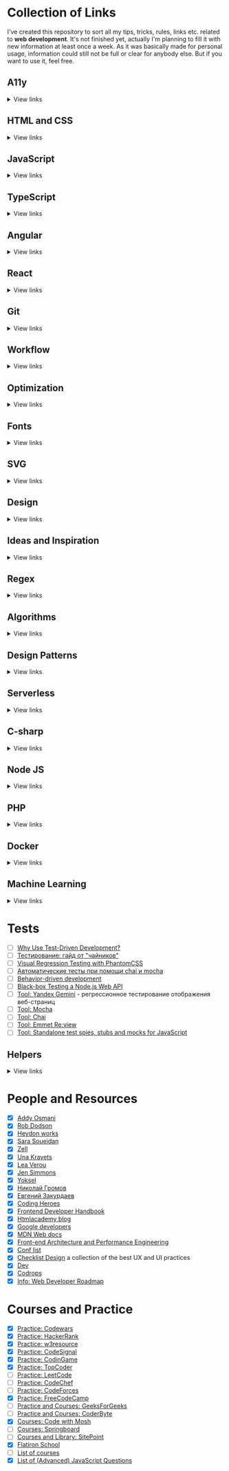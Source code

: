 # Collection of Links
I've created this repository to sort all my tips, tricks, rules, links etc. related to <b>web development</b>. It's not finished yet, actually I'm planning to fill it with new information at least once a week.
As it was basically made for personal usage, information could still not be full or clear for anybody else. But if you want to use it, feel free.

## A11y

<details>
<summary>View links</summary>

- [x] [Spec: ARIA](https://www.w3.org/TR/wai-aria-1.1/)
- [x] [Article: Accessibility Strategies for Your Content Team](https://www.deque.com/blog/accessibility-strategies-for-your-content-team/)

    <details>
    <summary>Notes:</summary>

    - add good text to links (not just "click here" or "show more")
    - add alt to image with important information
    - use the full name and (abbreviation) in brackets on first occurrence, if the abbreviation is less known

    </details>

- [x] [Article: Tips for making interactive elements accessible on mobile devices](https://bitsofco.de/tips-for-making-interactive-elements-accessible-on-mobile-devices/)

    <details>
    <summary>Notes:</summary>

    - place interactive elements where easily accessible
    - `inputmode="numeric"` for special keyboard even if `type="text"`

    </details>

- [x] [Article: Happier HTML5 Form Validation](https://daverupert.com/2017/11/happier-html5-forms/)

    <details>
    <summary>Notes:</summary>

    - `color: currentColor` to reset color to normal text color
    - `a[aria-disabled="true"]` not good to disable a link, but sometimes needed (hint to use a CSS selector)
    - `output.value = ''` accessible in JS for `<output>`

    </details>

- [x] [Article: UX Optimizations For Keyboard-Only And Assistive Technology Users](https://www.smashingmagazine.com/2019/06/ux-optimizations-keyboard-only-assistive-technology-users/)

    <details>
    <summary>Notes:</summary>

    - skip links
    - shortcut menus
    - user education
    - modal focusing
    - navigation menus
    - logical focus after some user events

    </details>

- [x] [Article: Menus & Menu Buttons](https://inclusive-components.design/menus-menu-buttons/?source=post_page---------------------------)

    <details>
    <summary>Notes:</summary>

    - What is a menu?
    - What is a navigation system?
    - What are ARIA menus actually for?
    - What is the difference between top-level menu button and nav top-level link?
    - On what state does menu open?
    - What are the problems with with dropdowns for touch screens?
    - When and why to use content pages?
    - What is the most popular navigation button example (on web)?
    - Why do we use both `hidden` and `[hidden] {display: none;}`?
    - What are WAI ARIA roles for true menus and why don't we use it on lists of links?
    - What are true menus?
    - How to create a true menu with ARIA?
    - Why should we use JS solution instead of non-JS solution?
    - What should be added for a proper keyboard navigation for true menus?

    </details>

- [x] [App: Accessibility Insights](https://accessibilityinsights.io/)

</details>

## HTML and CSS

<details>
<summary>View links</summary>

- [x] [Spec: HTML Specification](https://www.w3.org/TR/html52/)
- [x] [Spec: CSS Standards](https://www.w3.org/Style/CSS/)
- [x] [Article: Alternative Text and Images](https://bitsofco.de/alternative-text-and-images/)

    <details>
    <summary>Notes:</summary>
    
    * a11y for complex images (graphs or alike)
        1. use short and long descriptions 
            ```html
            <img src="#" alt="short description" longdesc="#long-desc">
            <!--or-->
            <img src="#" alt="short description" aria-labelledby="#long-desc">
            <p id="long-desc">Long description here.</p>
            ```
        2. use figure
            ```html
            <figure>
             <img src="#" alt="short description">
             <figcaption>Long description here.</figcaption>
            </figure>
            ```
    * groups of images (like star rating) - fill alt only for one, for others leave empty
        ```html
        <img src="#" alt="4 out of 5 stars">
        <img src="#" alt="">
        ```
    * for super unique cases like clickable schemes `<map>` and `<area>` could be useful
    
    </details>

- [x] [Article: Селектор обобщенных родственных элементов](https://habrahabr.ru/post/150720/)
- [x] [Article: CSS-селекторы](https://learn.javascript.ru/css-selectors)

    <details>
    <summary>Notes:</summary>

    * `:lang(ko)` styling on lang attributes

    </details>

- [x] [Article: Centering: A Complete Guide](https://css-tricks.com/centering-css-complete-guide/)
- [ ] [Article: Fighting the Space Between Inline Block Elements](https://css-tricks.com/fighting-the-space-between-inline-block-elements/)
- [x] [Article: A Complete Guide to the Table Element](https://css-tricks.com/complete-guide-table-element/)
- [ ] [Article: A Complete Guide to Flexbox](https://css-tricks.com/snippets/css/a-guide-to-flexbox/)
- [ ] [Article: Harnessing Flexbox For Today's Web Apps](https://www.smashingmagazine.com/2015/03/harnessing-flexbox-for-todays-web-apps/)
- [ ] [Article: A Complete Guide to Grid](https://css-tricks.com/snippets/css/complete-guide-grid/)
- [ ] [Article: Creating smooth CSS animations — even with a heavy DOM](https://medium.com/purpledesign/creating-smooth-css-animations-even-with-a-heavy-dom-212cb80441a9)
- [x] [Article: Understanding the Range Input](https://css-tricks.com/sliding-nightmare-understanding-range-input/)
- [x] [Article: SO, CAN WE USE CSS VARIABLES YET?](https://www.webdesignerdepot.com/2017/10/so-can-we-use-css-variables-yet/)
- [x] [Article: Intriguing CSS Level 4 Selectors](https://webdesign.tutsplus.com/tutorials/intriguing-css-level-4-selectors--cms-29499)
- [ ] [Video: Refactoring (the way we talk about) CSS](https://noti.st/rachelandrew/VqOEAa/refactoring-the-way-we-talk-about-css)
- [ ] [Video: Jen Simmons. CSS Grid videos on YouTube](https://www.youtube.com/channel/UC7TizprGknbDalbHplROtag)
- [x] [Info: Слова, часто используемые в CSS-классах](https://github.com/yoksel/common-words)
- [ ] [Info: Flexbugs](https://github.com/philipwalton/flexbugs#flexbugs)
- [x] [Info: CSS Reference](https://tympanus.net/codrops/css_reference/)
- [x] [Info: State of CSS 2019](https://2019.stateofcss.com/)
- [ ] [Info: Layouts](https://every-layout.dev/)
- [ ] [Info: CSS Grid Layout on MDN](https://developer.mozilla.org/en-US/docs/Web/CSS/CSS_Grid_Layout)
- [ ] [Info: Grid by example](https://gridbyexample.com/resources/)
- [ ] [Info: Houdini](https://css-houdini.rocks/js-in-css/)
- [ ] [Practice: Flexbox Froggy](http://flexboxfroggy.com/)
- [x] [Practice: Grid Garden](http://cssgridgarden.com/)
- [ ] [Practice: Griddy. Learn the CSS Grid!](http://griddy.io/)
- [x] [Service: HTML symbols](https://dev.w3.org/html5/html-author/charref)
- [x] [Service: CSS Triggers](https://csstriggers.com/)
- [x] [Code: CSS Effects Snippets](https://emilkowalski.github.io/css-effects-snippets/)
- [x] [Code: CSS Animations Snippets](https://daneden.github.io/animate.css/)
- [ ] [Code: CSS Radio Button Styles From CodePen](https://freebiesupply.com/blog/css-radio-buttons/)
- [ ] [Book: Cascading Style Sheets: The Definitive Guide](http://shop.oreilly.com/product/9780596005252.do) by Eric Meyer
- [ ] [Book: CSS3: The Missing Manual](http://shop.oreilly.com/product/0636920036357.do) by David McFarland

</details>

## JavaScript

<details>
<summary>View links</summary>

- [x] [Article: What is `this`? The Inner Workings of JavaScript Objects](https://medium.com/javascript-scene/what-is-this-the-inner-workings-of-javascript-objects-d397bfa0708a)

    <details>
    <summary>Notes:</summary>

    - if `obj.getThis4 = obj.getThis2.bind(obj);` then here `obj.getThis4.call(a);` we get `this === obj` instead of `a` (respects the first binding)
    - if created like that, always returns `undefined` (arrow functions have never their own `this`, only lexical scope's `this`, even if we use `call` or `bind`)
        ```JavaScript
        const obj = {
            getThis: () => this;
        };
        ```
    - if we use `new` keyword to create an instance, lexical `this` will be the object (binds `this` in the constructor)
      

    </details>

- [x] [Article: Removing duplicate objects from an Array](https://bitsofco.de/removing-duplicate-objects-from-an-array-is-hard/)

    <details>
    <summary>Notes:</summary>
    
    - not very good, but also some comments are helpful
    - consider: maybe add some decisions here
    
    </details>

- [ ] [Article: What is the Shadow DOM?](https://bitsofco.de/what-is-the-shadow-dom/)
- [ ] [Article: Build anything you want with JavaScript](https://learnjavascript.today/)
- [ ] [Article: JavaScript Template Literals and styled-components](https://medium.com/@celsius/javascript-template-literals-and-styled-components-d18f97500ffd)
- [ ] [Article: Machine Learning with JavaScript](https://hackernoon.com/machine-learning-with-javascript-part-1-9b97f3ed4fe5)
- [ ] [Article: JavaScript — Learn & Understand Closures](https://codeburst.io/javascript-learn-understand-closures-8ab35586b0c0)
- [ ] [Article: Reactive UIs with VanillaJS](https://css-tricks.com/reactive-uis-vanillajs-part-1-pure-functional-style/)
- [ ] [Article: How to keep your JavaScript code simple and easy to read](https://www.freecodecamp.org/news/how-to-keep-your-javascript-code-simple-and-easy-to-read-bff702523e7c/)
- [ ] [Article: ES5 to ESNext — here’s every feature added to JavaScript since 2015](https://medium.com/free-code-camp/es5-to-esnext-heres-every-feature-added-to-javascript-since-2015-d0c255e13c6e)
- [ ] [Article: Promises: The Definitive Guide](https://itnext.io/promises-the-definitive-guide-6a49e0dbf3b7)
- [ ] [Article: 4 Modern JavaScript (ES6+) Features You Should Be Using Now](https://programmingwithmosh.com/javascript/essential-modern-javascript-features/)
- [ ] [Article: List of books](https://medium.com/javascript-scene/12-books-every-javascript-developer-should-read-9da76157fb3)
- [x] [Article: How I added Dark Mode to my website](https://www.freecodecamp.org/news/how-i-added-dark-mode-to-my-website-33611d246425/) - case study.
- [ ] [Info: Учебник JavaScript](https://learn.javascript.ru/)
- [ ] [Info: JavaScript Garden](http://shamansir.github.io/JavaScript-Garden/)
- [ ] [Info: ES6 - New Features: Overview & Comparison](http://es6-features.org/#ExpressionBodies)
- [x] [Lib: Flatpickr](https://flatpickr.js.org/getting-started/)
- [x] [Lib: Moment.js](https://momentjs.com/)
- [ ] [Book: You Don't Know JS](https://github.com/getify/You-Dont-Know-JS) by Kyle Simpson
- [x] Book: Head First JavaScript Programming (O'Reilly, by Elisabeth Robson, Eric Freeman)
- [x] Book: JavaScript: The Definitive Guide (O'Reilly, by David Flanagan)
- [ ] Book: JavaScript: The Good Parts (O'Reilly, by Douglas Crockford)
- [ ] Book: JavaScript Patterns (O'Reilly, by Stoyan Stefanov)

</details>

## TypeScript

<details>
<summary>View links</summary>

- [x] [Article: Types: Generics and Augmentation will Make You a TypeScript Wizard](https://medium.com/iqoqo-engineering/two-advanced-techniques-to-make-you-a-typescript-wizard-df42e00b1cf8)

</details>

## Angular

<details>
<summary>View links</summary>

- [ ] [Article: Angular Optimization. Memoized pipe functions in templates.](https://blog.usejournal.com/angular-optimization-memoized-pipe-functions-in-templates-75f62e16df5a)
- [ ] [Article: Introducing to NG-VDOM: A new way to write Angular application](https://blog.angularindepth.com/introducing-to-ng-vdom-a-new-way-to-write-angular-application-60a3be805e59)
- [ ] [Article: Designing scalable Angular applications](https://medium.com/@OlegVaraksin/designing-scalable-angular-applications-6629b5158277)
- [ ] [Article: Make Your Angular Form’s Error Messages Magically Appear](https://netbasal.com/make-your-angular-forms-error-messages-magically-appear-1e32350b7fa5)
- [ ] [Article: Angular Revisited: Tree-shakable Components and Optional NgModules](https://blog.angularindepth.com/angular-revisited-tree-shakable-components-and-optional-ngmodules-329a4629276d)
- [ ] [Article: Why & How to Lazy Load in Angular](https://medium.com/@kylerjohnson26/why-how-to-lazy-load-in-angular-f86b987cd528)
- [ ] [Article: Tooltip with Angular CDK](https://blog.angularindepth.com/building-tooltips-for-angular-3cdaac16d138)
- [ ] [Article: How to configure Webpack 4 with Angular 7: a complete guide](https://www.freecodecamp.org/news/how-to-configure-webpack-4-with-angular-7-a-complete-guide-9a23c879f471/)

</details>

## React

<details>
<summary>View links</summary>

- [ ] [Article: JavaScript fundamentals before learning React](https://www.robinwieruch.de/javascript-fundamentals-react-requirements/)
- [ ] [Article: How I integrated CSS Modules with SCSS into my React application](https://www.freecodecamp.org/news/how-i-integrated-css-modules-with-scss-into-my-react-application-32f473e1bb51/)

</details>

## Git

<details>
<summary>View links</summary>

- [x] [Info: Git Book](https://git-scm.com/book/en/v2)

    <details>
    <summary>Notes:</summary>

    - setup git
        - download git (both mac and win)
        - download terminal
        - for ru version (if needed): environment => `set LC_ALL=ru_RU.UTF-8` and `set LANG=ru_RU.UTF-8`
    - git line endings
        - set inside `.gitattributes` file
        - `*.md text` for text file to be converted CRLF (win) => LF (macOS, linux)
        - `*.png binary` for `-text -diff` macros
    - config git
        - `git config --global user.name "<name>"`
        - `git config -g user.email "<email>"`
        - `git config --list` stored in the user's dir `.gitconfig` file path: `~/.gitconfig`
        - `git init` to add git to current folder
    - git commands (general)
        - `git help <command>`
        - `git status`
        - `git add .` dir current add to index files for commit
        - `git add <path-to-file>` add particular file(s)
        - `git commit -m "<message>"` creates a save
        - `git commit --amend -m "<message>"` to correct the last commits message (amend changes hash)
        - `git checkout <commit hash>` switches to commit, shows log till this commit
        - `git cat-file -p <commit hash>` shows commit file content `-p` readable format
        - `git diff`
        - `git diff --staged` indexed files
        - `git log` history
        - `git log --oneline`
        - `git log --all` shows the whole log
        - `git log --graph`
        - `git log -1<2/3/4...>` shows only 1/2/3/4/... last commits
        - `git show <commit hash>` to show the content of the commit
        - `git checkout <file>` for not commited, reset file to last commit, even if the file was deleted, can't reverse this command
        - `git checkout <commit hash> <file>` resets file to the state in the commit
        - `git reset HEAD <file>` to unstage indexed, but not yet commited file
        - `git rm <file>` and `git commit --amend --no-edit` removes file from commit and deletes from folder
        - `git rm --cached <file>` and `git commit --amend --no-edit` removes file from commit and keeps unstaged in folder
    - git branches
        - `git checkout -b <pointer name> <comment hash>` or without hash for current commit, creates a pointer to commit
        - `HEAD` indicates current state (where we currently are)
        - when we create a new commit in a branch, the pointer jumps to the last commit
        - `git merge <pointer-to-merge> -m "<message>"` creates a merge commit, the pointer will be current branch
        - `git push origin <what-to-push>:<where-to-push>`
        - `git push :<where-to-push>` to remove branch
        - `git branch -m <name>` to rename current branch
        - `git fetch origin` to get all branches from repo
        - `git checkout -b <new-pointer-name> origin/<branch-name>` to create a new branch from existing pointer
        - `git branch --set-upstream-to=origin/<name>` to link current branch to repo branch
        - `git branch -vv` to show links between branches
    - set SSH and integrations
        - `git remote add origin <git@github.com...>` to link remote and local repos
        - `git remote -v` shows remote repos
        - `git push -u origin master`
        - `mkdir ~/.ssh` creates a folder in user's folder, create an SSH key in this folder
        - `ssh-keygen -t rsa -b 4096 -C "<email@email.com>"` where `-t rsa` sets key type and `-b 4096` sets key length (bit)
            - store private key only on your computer
            - load public key to repo
        - `cat <key>.pub` copy content to github
        - `ssh -T -i ~/.ssh/<key> git@github.com` to check if the key works
        - `ssh -T git@github.com` permission denied?
            - `~/.ssh/config` for settings (also using the appropriate private key)
            - add to the file
                ```
                Host github.com
                    IdentityFile ~/.ssh/key
                ```

    </details>

- [ ] [Info: Git How To](https://githowto.com/)
- [ ] [Info: Git FAQ](http://firstaidgit.ru/#/)
- [ ] [Info: The Art of Command Line](https://github.com/jlevy/the-art-of-command-line/blob/master/README.md)

    <details>
    <summary>Notes:</summary>

    - `pwd` full path to current dir
    - `cd` change dir
        - `cd -` to previous folder
    - `mkdir name` and `touch name` creates a dir or file
    - `ls <path/to>`
        - `ls -1` vertically
        - `ls -a` +hidden
    - `open .` or `start .` or instead of `.` add path to open dir or file
    - `cat <file>` shows the content

    </details>

- [ ] [Info: Как использовать консоль в Windows](http://nicothin.pro/page/console-windows)

</details>

## Workflow

<details>
<summary>View links</summary>

- [ ] [Article: Browser Developer Tools Explained By Training To Become a Chef](https://medium.freecodecamp.org/browser-developer-tools-explained-by-training-to-become-a-chef-edfaa82b740c)
- [ ] [Article: Excluding Files and Folders from Deployment](https://docs.microsoft.com/en-us/aspnet/web-forms/overview/deployment/advanced-enterprise-web-deployment/excluding-files-and-folders-from-deployment)
- [x] [Article: Mind the End of Your Line](https://adaptivepatchwork.com/2012/03/01/mind-the-end-of-your-line/)
- [x] [Article: The Anatomy of a Frame](https://aerotwist.com/blog/the-anatomy-of-a-frame/) - browser rendering.
- [x] [Article: Как зарегистрировать свой домен](https://htmlacademy.ru/blog/48-how-to-register-domain)
- [x] [Article: Cache-Control for Civilians](https://csswizardry.com/2019/03/cache-control-for-civilians/)
- [x] [Article: Bringing A Healthy Code Review Mindset To Your Team](https://www.smashingmagazine.com/2019/06/bringing-healthy-code-review-mindset/)
- [x] [Info: How Browsers Work: Behind the scenes of modern web browsers](https://www.html5rocks.com/en/tutorials/internals/howbrowserswork/)
- [x] [Info: БЭМ-методология](https://ru.bem.info/)
- [ ] [Info: HTML Academy Code style for HTML, CSS and JS](http://codeguide.academy/)
- [ ] Book: Code Complete (by Steve McConnell)

</details>

## Optimization

<details>
<summary>View links</summary>

- [ ] [Article: What forces layout / reflow](https://gist.github.com/paulirish/5d52fb081b3570c81e3a)
- [ ] [Article: Front-End Performance Checklist 2019](https://www.smashingmagazine.com/2019/01/front-end-performance-checklist-2019-pdf-pages/)
- [ ] [Article: История одной оптимизации](http://chikuyonok.ru/2010/11/optimization-story/) старая, но интересная статья
- [ ] [Article: Front-end performance for web designers and front-end developers](https://csswizardry.com/2013/01/front-end-performance-for-web-designers-and-front-end-developers/)
- [ ] [Article: Анализ скорости загрузки сайта: от пользовательских проблем к их решению](https://www.searchengines.ru/analiz_skorosti.html)
- [ ] [Article: Introducing RAIL: A User-Centric Model For Performance](https://www.smashingmagazine.com/2015/10/rail-user-centric-model-performance/)
- [ ] [Article: Gone In 60 Frames Per Second: A Pinterest Paint Performance Case Study](https://www.smashingmagazine.com/2013/06/pinterest-paint-performance-case-study/)
- [ ] [Article: CSS performance revisited: selectors, bloat and expensive styles](https://benfrain.com/css-performance-revisited-selectors-bloat-expensive-styles/)
- [ ] [Article: High Performance Animations](https://www.html5rocks.com/en/tutorials/speed/high-performance-animations/)
- [ ] [Article: A Tale of Animation Performance](https://css-tricks.com/tale-of-animation-performance/)
- [x] [Article: Preload, prefetch and other <link> tags](https://3perf.com/blog/link-rels/)
- [ ] [Info: Why Performance Matters](https://developers.google.com/web/fundamentals/performance/why-performance-matters/)
- [ ] [Info: Image Optimization](https://developers.google.com/web/fundamentals/performance/optimizing-content-efficiency/image-optimization?hl=en)
- [ ] [Info: Animations and Performance](https://developers.google.com/web/fundamentals/design-and-ux/animations/animations-and-performance)
- [x] [Service: Google PageSpeed Insights](https://developers.google.com/speed/pagespeed/insights/)
- [x] [Service: The Front-End Checklist](https://frontendchecklist.io/) great checklist on what to check before deployment

    <details>
    <summary>Notes:</summary>

    - `-webkit-overflow-scrolling: touch;` scroll native to iPhone (not sure, read more)
    - for blocks, which could be empty, add `:empty { display: none; }`
    - `will-change` for animations, but don't use often
    - `<link rel="prefetch">` if needed

    </details>

</details>

## Fonts

<details>
<summary>View links</summary>

- [ ] [Article: SuperSearch — Find Fonts by Contrast, X-Height, Weight and More!](https://fontba.se/blog/super-search)
- [ ] [Article: Typography can make or break your design: a process for choosing type](https://medium.freecodecamp.org/typography-can-make-your-design-or-break-it-7be710aadcfe)
- [ ] [Article: System Font Stack](https://css-tricks.com/snippets/css/system-font-stack/)
- [ ] [Article: Web Font Loading Patterns](https://www.bramstein.com/writing/web-font-loading-patterns.html)
- [ ] [Article: Optimizing Google Fonts Performance](https://www.smashingmagazine.com/2019/06/optimizing-google-fonts-performance/)
- [ ] [Article: How to start with variable fonts on the web](https://www.zeichenschatz.net/typografie/how-to-start-with-variable-fonts-on-the-web.html)
- [ ] [Article: Web Typography: Designing Tables to be Read, Not Looked At](https://alistapart.com/article/web-typography-tables)
- [ ] [Info: Variable Fonts](https://variablefonts.dev/)
- [ ] [Info: Web Font Optimization](https://developers.google.com/web/fundamentals/performance/optimizing-content-efficiency/webfont-optimization)
- [x] [Service: Google Webfonts Helper](https://google-webfonts-helper.herokuapp.com/fonts)
- [x] [Service: CSS Font Stack](https://www.cssfontstack.com/) collection of web safe CSS fonts
- [x] [Service: Fonts storage](https://fontstorage.com/)
- [ ] [App: FontForge](https://fontforge.github.io/en-US/)

</details>

## SVG

<details>
<summary>View links</summary>

- [x] [Article: Optimizing SVG for Web Use](https://medium.com/larsenwork-andreas-larsen/optimising-svgs-for-web-use-part-1-67e8f2d4035)

    <details>
    <summary>Notes:</summary>

    - use fewer nodes
    - fewer handles
    - integers instead of floats
    - grid not too big

    </details>

- [x] [Article: An Overview of SVG Sprite Creation Techniques](https://24ways.org/2014/an-overview-of-svg-sprite-creation-techniques/) by Sara Soueidan
    
    <details>
    <summary>Notes:</summary>

    - HTML inline sprites `<svg><symbol>...</symbol></svg>`
    - SVG sprite file (for IE add plugin svg4everybody)
    - CSS inline SVG sprite (svg+xml, fallback base64, fallback images) can't change CSS props that way
    - using SVG fragment ids and views (some bugs in Safari)

    </details>

- [x] [Article: How to use SVG as a Placeholder, and Other Image Loading Techniques](https://medium.freecodecamp.org/using-svg-as-placeholders-more-image-loading-techniques-bed1b810ab2c) from FCC
    
    <details>
    <summary>Notes:</summary>

    - nothing - just add sizes for browser not to re-render
    - placeholder static - ex. a person svg for a person avatar
    - solid color or gradient most suitable colors for the image
    - svg simple shapes (vary 10-100), could be heavy
    - svg simple shapes + blur filter more light and smooth
    - svg silhouettes even with 2 colors look nice

    </details>

- [x] [Article: Of SVG, Minification and Gzip](https://blog.usejournal.com/of-svg-minification-and-gzip-21cd26a5d007)
    
    <details>
    <summary>Notes:</summary>

    The conclusion from the article:
    1. Compressing smaller raw data would probably produce smaller compressed data.
    2. Fewer distinct characters means less entropy. Less entropy is better compression.
    3. More frequently found characters are compressed with less number of bits. Getting rid of less common characters and making the more common chars to be even more common would most probably improve the compression.
    4. Long runs of duplicated code are compressed with a few bits. DRY is not always the best option. Sometimes you’d like to repeat yourself to get better results.
    5. Sometimes more raw data will produce smaller compressed data. Removing entropy will allow the compressor to better remove what is redundant.

    </details>

- [x] [Making the Switch Away from Icon Fonts to SVG: Converting Font Icons to SVG](https://www.sarasoueidan.com/blog/icon-fonts-to-svg/) by Sara Soueidan

</details>

## Design

<details>
<summary>View links</summary>

- [ ] [Article: Bottom Navigation Interface](https://blog.prototypr.io/bottom-navigation-interface-fa4bff52065f)
- [ ] [Article: Unraveling the JPEG](https://parametric.press/issue-01/unraveling-the-jpeg/)
- [ ] [Article: Форматы изображений](https://htmlacademy.ru/blog/113-image-formats)
- [ ] [Article: Про PNG](https://www.artlebedev.ru/technogrette/img/png-1/)
- [ ] [Article: Designing in color](https://www.freecodecamp.org/news/designing-in-color-abd358660a7b/)
- [ ] [Slides: Image Formats: the nerdy parts](https://speakerdeck.com/lara/image-formats-the-nerdy-parts)
- [ ] [Info: Design articles and courses](https://designacademy.io/)
- [ ] [Info: Sketch master courses](http://sketchmaster.com/)
- [x] [Service: Color Picker](https://colorsupplyyy.com/app)
- [x] [Service: Undraw](https://undraw.co/) - SVG illustrations
- [x] [Service: Unsplash](https://unsplash.com/) - photos
- [x] [Service: Pexels](https://www.pexels.com/) - photos
- [x] [Service: UI8](https://ui8.net/) - designs
- [x] [Service: Pages](https://www.pages.xyz/) - designs
- [x] [Service: Land-book](https://land-book.com/) - designs
- [x] [Service: Lapa](https://www.lapa.ninja/) - designs
- [x] [Service: Behance](https://www.behance.net/) - designs
- [x] [Service: Dribbble](https://dribbble.com/) - designs
- [x] [Service: ColorLib](https://colorlib.com/wp/templates/) - designs
- [ ] [Service: Freebiesbug](https://freebiesbug.com/) - designs
- [x] [Service: National park designs](https://nationalparktypeface.com/)
- [ ] [Book: Art Direction for the Web](https://www.smashingmagazine.com/printed-books/art-direction-for-the-web/)

</details>

## Ideas and Inspiration

<details>
<summary>View links</summary>

- [ ] [Article: 8 Crazy Ideas For Building a Web Site](https://medium.com/@kevink/8-crazy-ideas-for-building-a-web-site-a25b3f69c517)

</details>

## Regex

<details>
<summary>View links</summary>

- [x] [Article: 8 полезных регэкспов с наглядным разбором](https://habr.com/ru/post/66931/)
- [x] [Service: Regex](https://regex101.com/)
- [x] [Service: A Collection of different regex](http://html5pattern.com/)
- [ ] Book: Mastering Regular Expressions (O'Reilly, by Jeffrey Friedl)

</details>

## Algorithms

<details>
<summary>View links</summary>

- [ ] [Article: Improving your Algorithms & Data Structure Skills](https://medium.com/coderbyte/how-to-get-good-at-algorithms-data-structures-d33d5163353f)
- [ ] [Course: Introduction to Algorithms](https://ocw.mit.edu/courses/electrical-engineering-and-computer-science/6-006-introduction-to-algorithms-fall-2011/)
- [ ] [Course: Algorithms Specialization](https://www.coursera.org/specializations/algorithms?authMode=login)
- [x] Book: Introduction To Algorithms (by Thomas H. Cormen, Charles E. Leiserson, Ronald L. Rivest, and Clifford Stein)

</details>

## Design Patterns

<details>
<summary>View links</summary>

- [ ] [Article: GRASP](https://ru.wikipedia.org/wiki/GRASP)
- [ ] [Info: Design patterns, anti-patterns, refactoring](https://sourcemaking.com/)

</details>

## Serverless

<details>
<summary>View links</summary>

- [ ] [Article: A crash course on Serverless APIs with Express and MongoDB](https://hackernoon.com/a-crash-course-on-serverless-apis-with-express-and-mongodb-77774f7730fe)

</details>

## C-sharp

<details>
<summary>View links</summary>

- [x] [Info: Уроки по C# и платформе .NET Framework](https://professorweb.ru/)

</details>

## Node JS

<details>
<summary>View links</summary>

</details>

## PHP

<details>
<summary>View links</summary>

- [ ] [Info: PHP Standards Recommendations](https://www.php-fig.org/psr/)

</details>

## Docker

<details>
<summary>View links</summary>

- [ ] [Article: How to create your first Docker application](https://www.freecodecamp.org/news/a-beginners-guide-to-docker-how-to-create-your-first-docker-application-cc03de9b639f/)

</details>

## Machine Learning

<details>
<summary>View links</summary>

- [x] [Article: Machine Learning For Front-End Developers With Tensorflow.js](https://www.smashingmagazine.com/2019/09/machine-learning-front-end-developers-tensorflowjs/) September 2019

</details>

# Tests
- [ ] [Why Use Test-Driven Development?](https://news.codecademy.com/test-driven-development/)
- [ ] [Тестирование: гайд от "чайников"](http://slides.com/elizaveta_s/deck#/)
- [ ] [Visual Regression Testing with PhantomCSS](https://css-tricks.com/visual-regression-testing-with-phantomcss/)
- [ ] [Автоматические тесты при помощи chai и mocha](https://learn.javascript.ru/testing)
- [ ] [Behavior-driven development](https://en.wikipedia.org/wiki/Behavior-driven_development)
- [ ] [Black-box Testing a Node.js Web API](https://medium.com/@grantcarthew/black-box-testing-a-node-js-web-api-d626f7d651be)
- [ ] [Tool: Yandex Gemini](https://tech.yandex.ru/gemini/) - регрессионное тестирование отображения веб-страниц
- [ ] [Tool: Mocha](https://mochajs.org/)
- [ ] [Tool: Chai](http://www.chaijs.com/)
- [ ] [Tool: Emmet Re:view](http://re-view.emmet.io/)
- [ ] [Tool: Standalone test spies, stubs and mocks for JavaScript](http://sinonjs.org/)

## Helpers

<details>
<summary>View links</summary>

- [x] [Service: SNILS generator](https://ortex.github.io/snils-generator/)

</details>

# People and Resources
- [x] [Addy Osmani](https://addyosmani.com/)
- [x] [Rob Dodson](https://robdodson.me/)
- [x] [Heydon works](http://www.heydonworks.com/)
- [x] [Sara Soueidan](https://www.sarasoueidan.com/)
- [x] [Zell](https://zellwk.com/)
- [x] [Una Kravets](https://una.im/)
- [x] [Lea Verou](http://lea.verou.me/)
- [x] [Jen Simmons](https://jensimmons.com/)
- [x] [Yoksel](http://css.yoksel.ru/)
- [x] [Николай Громов](https://nicothin.pro/)
- [x] [Евгений Закурдаев](https://eugeno.ru/)
- [x] [Coding Heroes](https://codingheroes.io/resources/)
- [x] [Frontend Developer Handbook](https://frontendmasters.com/books/front-end-handbook/2019/)
- [x] [Htmlacademy blog](https://htmlacademy.ru/blog)
- [x] [Google developers](https://developers.google.com/)
- [x] [MDN Web docs](https://developer.mozilla.org/en-US/)
- [x] [Front-end Architecture and Performance Engineering](https://csswizardry.com/)
- [x] [Conf list](https://confs.tech/javascript)
- [x] [Checklist Design](https://www.checklist.design/) a collection of the best UX and UI practices
- [x] [Dev](https://dev.to/)
- [x] [Codrops](https://tympanus.net/codrops/)
- [x] [Info: Web Developer Roadmap](https://github.com/kamranahmedse/developer-roadmap)

# Courses and Practice
- [x] [Practice: Codewars](https://www.codewars.com/dashboard)
- [x] [Practice: HackerRank](https://www.hackerrank.com/dashboard)
- [x] [Practice: w3resource](https://www.w3resource.com/)
- [x] [Practice: CodeSignal](https://app.codesignal.com/)
- [x] [Practice: CodinGame](https://www.codingame.com/)
- [x] [Practice: TopCoder](https://www.topcoder.com/challenges)
- [ ] [Practice: LeetCode](https://leetcode.com/)
- [ ] [Practice: CodeChef](https://www.codechef.com/)
- [ ] [Practice: CodeForces](http://codeforces.com/)
- [x] [Practice: FreeCodeCamp](https://www.freecodecamp.org/)
- [ ] [Practice and Courses: GeeksForGeeks](https://www.geeksforgeeks.org/)
- [ ] [Practice and Courses: CoderByte](https://www.coderbyte.com/)
- [x] [Courses: Code with Mosh](https://codewithmosh.teachable.com/)
- [ ] [Courses: Springboard](https://www.springboard.com/)
- [ ] [Courses and Library: SitePoint](https://www.sitepoint.com/)
- [x] [Flatiron School](https://flatironschool.com/)
- [ ] [List of courses](https://medium.freecodecamp.org/515-free-online-programming-computer-science-courses-you-can-start-in-april-8b0ce1817d61)
- [x] [List of (Advanced) JavaScript Questions](https://github.com/lydiahallie/javascript-questions)